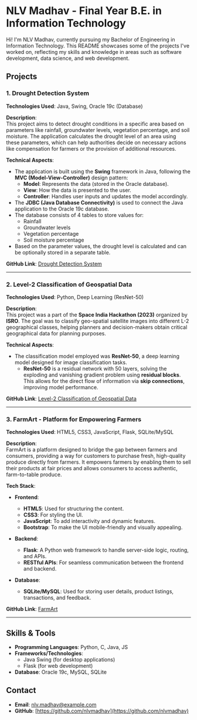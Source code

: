 # NLV Madhav - Final Year B.E. in Information Technology

Hi! I'm NLV Madhav, currently pursuing my Bachelor of Engineering in Information Technology. This README showcases some of the projects I've worked on, reflecting my skills and knowledge in areas such as software development, data science, and web development.

## Projects

### 1. **Drought Detection System**
**Technologies Used**: Java, Swing, Oracle 19c (Database)

**Description**:  
This project aims to detect drought conditions in a specific area based on parameters like rainfall, groundwater levels, vegetation percentage, and soil moisture. The application calculates the drought level of an area using these parameters, which can help authorities decide on necessary actions like compensation for farmers or the provision of additional resources.

**Technical Aspects**:
- The application is built using the **Swing** framework in Java, following the **MVC (Model-View-Controller)** design pattern:
    - **Model**: Represents the data (stored in the Oracle database).
    - **View**: How the data is presented to the user.
    - **Controller**: Handles user inputs and updates the model accordingly.
- The **JDBC (Java Database Connectivity)** is used to connect the Java application to the Oracle 19c database.
- The database consists of 4 tables to store values for:
    - Rainfall
    - Groundwater levels
    - Vegetation percentage
    - Soil moisture percentage
- Based on the parameter values, the drought level is calculated and can be optionally stored in a separate table.

**GitHub Link**: [Drought Detection System](https://github.com/nlvmadhav/Drought_Info.git)

---

### 2. **Level-2 Classification of Geospatial Data**
**Technologies Used**: Python, Deep Learning (ResNet-50)

**Description**:  
This project was a part of the **Space India Hackathon (2023)** organized by **ISRO**. The goal was to classify geo-spatial satellite images into different L-2 geographical classes, helping planners and decision-makers obtain critical geographical data for planning purposes.

**Technical Aspects**:
- The classification model employed was **ResNet-50**, a deep learning model designed for image classification tasks.
    - **ResNet-50** is a residual network with 50 layers, solving the exploding and vanishing gradient problem using **residual blocks**. This allows for the direct flow of information via **skip connections**, improving model performance.
  
**GitHub Link**: [Level-2 Classification of Geospatial Data](https://github.com/nlvmadhav/Lulc.git)

---

### 3. **FarmArt - Platform for Empowering Farmers**
**Technologies Used**: HTML5, CSS3, JavaScript, Flask, SQLite/MySQL

**Description**:  
FarmArt is a platform designed to bridge the gap between farmers and consumers, providing a way for customers to purchase fresh, high-quality produce directly from farmers. It empowers farmers by enabling them to sell their products at fair prices and allows consumers to access authentic, farm-to-table produce.

**Tech Stack**:
- **Frontend**:
    - **HTML5**: Used for structuring the content.
    - **CSS3**: For styling the UI.
    - **JavaScript**: To add interactivity and dynamic features.
    - **Bootstrap**: To make the UI mobile-friendly and visually appealing.

- **Backend**:
    - **Flask**: A Python web framework to handle server-side logic, routing, and APIs.
    - **RESTful APIs**: For seamless communication between the frontend and backend.

- **Database**:
    - **SQLite/MySQL**: Used for storing user details, product listings, transactions, and feedback.

**GitHub Link**: [FarmArt](https://github.com/nlvmadhav/Farmart.git)

---

## Skills & Tools

- **Programming Languages**: Python, C, Java, JS
- **Frameworks/Technologies**: 
  - Java Swing (for desktop applications)
  - Flask (for web development)
- **Database**: Oracle 19c, MySQL, SQLite

## Contact

- **Email**: nlv.madhav@example.com
- **GitHub**: [https://github.com/nlvmadhav](https://github.com/nlvmadhav)


